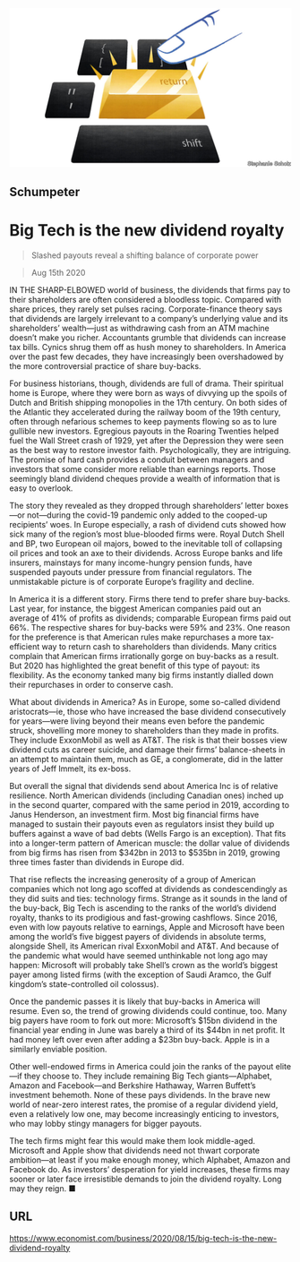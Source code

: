 ![](./images/20200815_WBD000_0.jpg)

## Schumpeter

# Big Tech is the new dividend royalty

> Slashed payouts reveal a shifting balance of corporate power

> Aug 15th 2020

IN THE SHARP-ELBOWED world of business, the dividends that firms pay to their shareholders are often considered a bloodless topic. Compared with share prices, they rarely set pulses racing. Corporate-finance theory says that dividends are largely irrelevant to a company’s underlying value and its shareholders’ wealth—just as withdrawing cash from an ATM machine doesn’t make you richer. Accountants grumble that dividends can increase tax bills. Cynics shrug them off as hush money to shareholders. In America over the past few decades, they have increasingly been overshadowed by the more controversial practice of share buy-backs.

For business historians, though, dividends are full of drama. Their spiritual home is Europe, where they were born as ways of divvying up the spoils of Dutch and British shipping monopolies in the 17th century. On both sides of the Atlantic they accelerated during the railway boom of the 19th century, often through nefarious schemes to keep payments flowing so as to lure gullible new investors. Egregious payouts in the Roaring Twenties helped fuel the Wall Street crash of 1929, yet after the Depression they were seen as the best way to restore investor faith. Psychologically, they are intriguing. The promise of hard cash provides a conduit between managers and investors that some consider more reliable than earnings reports. Those seemingly bland dividend cheques provide a wealth of information that is easy to overlook.

The story they revealed as they dropped through shareholders’ letter boxes—or not—during the covid-19 pandemic only added to the cooped-up recipients’ woes. In Europe especially, a rash of dividend cuts showed how sick many of the region’s most blue-blooded firms were. Royal Dutch Shell and BP, two European oil majors, bowed to the inevitable toll of collapsing oil prices and took an axe to their dividends. Across Europe banks and life insurers, mainstays for many income-hungry pension funds, have suspended payouts under pressure from financial regulators. The unmistakable picture is of corporate Europe’s fragility and decline.

In America it is a different story. Firms there tend to prefer share buy-backs. Last year, for instance, the biggest American companies paid out an average of 41% of profits as dividends; comparable European firms paid out 66%. The respective shares for buy-backs were 59% and 23%. One reason for the preference is that American rules make repurchases a more tax-efficient way to return cash to shareholders than dividends. Many critics complain that American firms irrationally gorge on buy-backs as a result. But 2020 has highlighted the great benefit of this type of payout: its flexibility. As the economy tanked many big firms instantly dialled down their repurchases in order to conserve cash.

What about dividends in America? As in Europe, some so-called dividend aristocrats—ie, those who have increased the base dividend consecutively for years—were living beyond their means even before the pandemic struck, shovelling more money to shareholders than they made in profits. They include ExxonMobil as well as AT&T. The risk is that their bosses view dividend cuts as career suicide, and damage their firms’ balance-sheets in an attempt to maintain them, much as GE, a conglomerate, did in the latter years of Jeff Immelt, its ex-boss.

But overall the signal that dividends send about America Inc is of relative resilience. North American dividends (including Canadian ones) inched up in the second quarter, compared with the same period in 2019, according to Janus Henderson, an investment firm. Most big financial firms have managed to sustain their payouts even as regulators insist they build up buffers against a wave of bad debts (Wells Fargo is an exception). That fits into a longer-term pattern of American muscle: the dollar value of dividends from big firms has risen from $342bn in 2013 to $535bn in 2019, growing three times faster than dividends in Europe did.

That rise reflects the increasing generosity of a group of American companies which not long ago scoffed at dividends as condescendingly as they did suits and ties: technology firms. Strange as it sounds in the land of the buy-back, Big Tech is ascending to the ranks of the world’s dividend royalty, thanks to its prodigious and fast-growing cashflows. Since 2016, even with low payouts relative to earnings, Apple and Microsoft have been among the world’s five biggest payers of dividends in absolute terms, alongside Shell, its American rival ExxonMobil and AT&T. And because of the pandemic what would have seemed unthinkable not long ago may happen: Microsoft will probably take Shell’s crown as the world’s biggest payer among listed firms (with the exception of Saudi Aramco, the Gulf kingdom’s state-controlled oil colossus).

Once the pandemic passes it is likely that buy-backs in America will resume. Even so, the trend of growing dividends could continue, too. Many big payers have room to fork out more: Microsoft’s $15bn dividend in the financial year ending in June was barely a third of its $44bn in net profit. It had money left over even after adding a $23bn buy-back. Apple is in a similarly enviable position.

Other well-endowed firms in America could join the ranks of the payout elite—if they choose to. They include remaining Big Tech giants—Alphabet, Amazon and Facebook—and Berkshire Hathaway, Warren Buffett’s investment behemoth. None of these pays dividends. In the brave new world of near-zero interest rates, the promise of a regular dividend yield, even a relatively low one, may become increasingly enticing to investors, who may lobby stingy managers for bigger payouts.

The tech firms might fear this would make them look middle-aged. Microsoft and Apple show that dividends need not thwart corporate ambition—at least if you make enough money, which Alphabet, Amazon and Facebook do. As investors’ desperation for yield increases, these firms may sooner or later face irresistible demands to join the dividend royalty. Long may they reign. ■

## URL

https://www.economist.com/business/2020/08/15/big-tech-is-the-new-dividend-royalty
